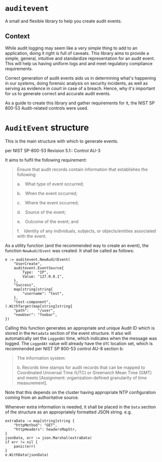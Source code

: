 # `auditevent`

A small and flexible library to help you create audit events.

## Context

While audit logging may seem like a very simple thing to add to an application, doing it right is
full of caveats. This library aims to provide a simple, general, intuitive and standardize
representation for an audit event. This will help us having uniform logs and and meet
regulatory compliance requirements.

Correct generation of audit events aids us in determining what's happening in our systems,
doing forensic analysis on security incidents, as well as serving as evidence in court in
case of a breach. Hence, why it's important for us to generate correct and accurate
audit events.

As a guide to create this library and gather requirements for it, the NIST SP 800-53 Audit-related
controls were used.

# `AuditEvent` structure

This is the main structure with which to generate events.

per NIST SP-800-53 Revision 5.1:: Control AU-3

It aims to fulfil the following requirement:

> Ensure that audit records contain information that establishes the following:
>
> a. What type of event occurred;
>
> b. When the event occurred;
>
> c. Where the event occurred;
>
> d. Source of the event;
>
> e. Outcome of the event; and
>
> f. Identity of any individuals, subjects, or objects/entities associated with the event.

As a utility function (and the recommended way to create an event), the function
`NewAuditEvent` was created. It shall be called as follows:

```golang
e := auditevent.NewAuditEvent(
    "UserCreate",
    auditevent.EventSource{
        Type:  "IP",
        Value: "127.0.0.1",
    },
    "Success",
    map[string]string{
        "username": "test",
    },
    "test-component",
).WithTarget(map[string]string{
    "path":    "/user",
    "newUser": "foobar",
})
```

Calling this function generates an appropriate and unique Audit ID which is stored in the
`Metadata` section of the event structure. It also will automatically set the `LoggedAt` time,
which indicates when the message was logged. The `LoggedAt` value will already have the `UTC`
location set, which is recommended per NIST SP 800-53 control AU-8 section b:

> The information system:
>
> b. Records time stamps for audit records that can be mapped to Coordinated Universal Time (UTC)
> or Greenwich Mean Time (GMT) and meets [Assignment: organization-defined granularity of
> time measurement].

Note that this depends on the cluster having appropriate NTP configuration coming from an
authoritative source.

Whenever extra information is needed, it shall be placed in the `Data` section of the structure
as an appropriately formatted JSON string. e.g.

```golang
extraData := map[string]string {
    "httpMethod": "GET",
    "httpHeaders": headersMapStr,
}
jsonData, err := json.Marshal(extraData)
if err != nil {
    panic(err)
}
e.WithData(jsonData)
```